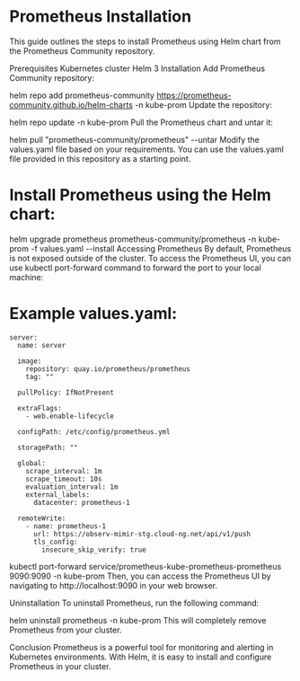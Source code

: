 # Prometheus Installation
This guide outlines the steps to install Prometheus using Helm chart from the Prometheus Community repository.

Prerequisites
Kubernetes cluster
Helm 3
Installation
Add Prometheus Community repository:

helm repo add prometheus-community https://prometheus-community.github.io/helm-charts -n kube-prom
Update the repository:

helm repo update -n kube-prom
Pull the Prometheus chart and untar it:

helm pull "prometheus-community/prometheus" --untar
Modify the values.yaml file based on your requirements. You can use the values.yaml file provided in this repository as a starting point.

# Install Prometheus using the Helm chart:


helm upgrade prometheus prometheus-community/prometheus -n kube-prom -f values.yaml --install
Accessing Prometheus
By default, Prometheus is not exposed outside of the cluster. To access the Prometheus UI, you can use kubectl port-forward command to forward the port to your local machine:

# Example values.yaml:
```
server:
  name: server

  image:
    repository: quay.io/prometheus/prometheus
    tag: ""

  pullPolicy: IfNotPresent

  extraFlags:
    - web.enable-lifecycle

  configPath: /etc/config/prometheus.yml

  storagePath: ""

  global:
    scrape_interval: 1m
    scrape_timeout: 10s
    evaluation_interval: 1m
    external_labels:
      datacenter: prometheus-1

  remoteWrite:
    - name: prometheus-1
      url: https://observ-mimir-stg.cloud-ng.net/api/v1/push
      tls_config:
        insecure_skip_verify: true
```



kubectl port-forward service/prometheus-kube-prometheus-prometheus 9090:9090 -n kube-prom
Then, you can access the Prometheus UI by navigating to http://localhost:9090 in your web browser.

Uninstallation
To uninstall Prometheus, run the following command:


helm uninstall prometheus -n kube-prom
This will completely remove Prometheus from your cluster.

Conclusion
Prometheus is a powerful tool for monitoring and alerting in Kubernetes environments. With Helm, it is easy to install and configure Prometheus in your cluster.



